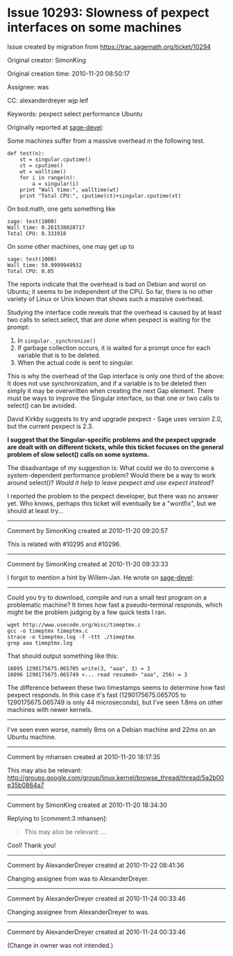 # Issue 10293: Slowness of pexpect interfaces on some machines

Issue created by migration from https://trac.sagemath.org/ticket/10294

Original creator: SimonKing

Original creation time: 2010-11-20 08:50:17

Assignee: was

CC:  alexanderdreyer wjp leif

Keywords: pexpect select performance Ubuntu

Originally reported at [sage-devel](http://groups.google.com/group/sage-devel/browse_thread/thread/d4b2ca2fe7ee0678):

Some machines suffer from a massive overhead in the following test.

```
def test(n):
    st = singular.cputime()
    ct = cputime()
    wt = walltime()
    for i in range(n):
        a = singular(i)
    print "Wall time:", walltime(wt)
    print "Total CPU:", cputime(ct)+singular.cputime(st)
```


On bsd.math, one gets something like

```
sage: test(1000)
Wall time: 0.261538028717
Total CPU: 0.331918 
```


On some other machines, one may get up to

```
sage: test(1000)
Wall time: 59.9999949932
Total CPU: 0.05 
```


The reports indicate that the overhead is bad on Debian and worst on Ubuntu; it seems to be independent of the CPU. So far, there is no other variety of Linux or Unix known that shows such a massive overhead.

Studying the interface code reveals that the overhead is caused by at least two calls to select.select, that are done when pexpect is waiting for the prompt:

 1. In `singular._synchronize()`
 2. If garbage collection occurs, it is waited for a prompt once for each variable that is to be deleted.
 3. When the actual code is sent to singular.

This is why the overhead of the Gap interface is only one third of the above: It does not use synchronization, and if a variable is to be deleted then simply it may be overwritten when creating the next Gap element. There must be ways to improve the Singular interface, so that one or two calls to select() can be avoided.

David Kirkby suggests to try and upgrade pexpect - Sage uses version 2.0, but the current pexpect is 2.3.

__I suggest that the Singular-specific problems and the pexpect upgrade are dealt with on different tickets, while this ticket focuses on the general problem of slow select() calls on some systems.__

The disadvantage of my suggestion is: What could we do to overcome a system-dependent performance problem? Would there be a way to work around select()? *Would it help to leave pexpect and use expect instead?*

I reported the problem to the pexpect developer, but there was no answer yet. Who knows, perhaps this ticket will eventually be a "wontfix", but we should at least try...


---

Comment by SimonKing created at 2010-11-20 09:20:57

This is related with #10295 and #10296.


---

Comment by SimonKing created at 2010-11-20 09:33:33

I forgot to mention a hint by Willem-Jan. He wrote on [sage-devel](http://groups.google.com/group/sage-devel/browse_thread/thread/d4b2ca2fe7ee0678): 

----
Could you try to download, compile and run a small test program on a
problematic machine? It times how fast a pseudo-terminal responds, which might
be the problem judging by a few quick tests I ran.


```
wget http://www.usecode.org/misc/timeptmx.c
gcc -o timeptmx timeptmx.c
strace -o timeptmx.log -f -ttt ./timeptmx
grep aaa timeptmx.log
```


That should output something like this:


```
16095 1290175675.065705 write(3, "aaa", 3) = 3
16096 1290175675.065749 <... read resumed> "aaa", 256) = 3
```


The difference between these two timestamps seems to determine how fast pexpect
responds. In this case it's fast (1290175675.065705 to 1290175675.065749 is
only 44 microseconds), but I've seen 1.8ms on other machines with newer
kernels. 

----

I've seen even worse, namely 8ms on a Debian machine and 22ms on an Ubuntu machine.


---

Comment by mhansen created at 2010-11-20 18:17:35

This may also be relevant: http://groups.google.com/group/linux.kernel/browse_thread/thread/5a2b00e35b0864a7


---

Comment by SimonKing created at 2010-11-20 18:34:30

Replying to [comment:3 mhansen]:
> This may also be relevant: ...

Cool! Thank you!


---

Comment by AlexanderDreyer created at 2010-11-22 08:41:36

Changing assignee from was to AlexanderDreyer.


---

Comment by AlexanderDreyer created at 2010-11-24 00:33:46

Changing assignee from AlexanderDreyer to was.


---

Comment by AlexanderDreyer created at 2010-11-24 00:33:46

(Change in owner was not intended.)

